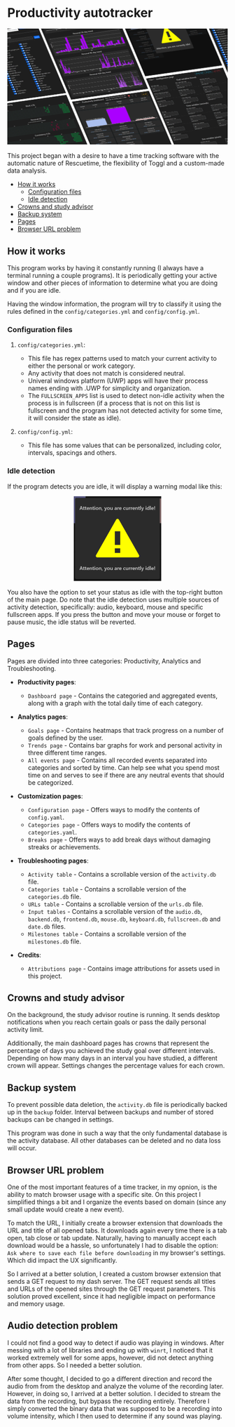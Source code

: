 # **Productivity autotracker**

<p align="center">
  <img src="https://github.com/rokobo/Productivity-autotracker/blob/main/thumbnail.png?raw=true"/>
</p>

This project began with a desire to have a time tracking software with the automatic nature of Rescuetime, the flexibility of Toggl and a custom-made data analysis.

+ [How it works](#how-it-works)
  + [Configuration files](#configuration-files)
  + [Idle detection](#idle-detection)
+ [Crowns and study advisor](#crowns-and-study-advisor)
+ [Backup system](#backup-system)
+ [Pages](#pages)
+ [Browser URL problem](#browser-url-problem)

## **How it works**

This program works by having it constantly running (I always have a terminal running a couple programs). It is periodically getting your active window and other pieces of information to determine what you are doing and if you are idle.

Having the window information, the program will try to classify it using the rules defined in the `config/categories.yml` and `config/config.yml`.

### **Configuration files**

1. `config/categories.yml`:
    + This file has regex patterns used to match your current activity to either the personal or work category.
    + Any activity that does not match is considered neutral.
    + Univeral windows platform (UWP) apps will have their process names ending with .UWP for simplicity and organization.
    + The `FULLSCREEN_APPS` list is used to detect non-idle activity when the process is in fullscreen (if a process that is not on this list is fullscreen and the program has not detected activity for some time, it will consider the state as idle).

2. `config/config.yml`:
    + This file has some values that can be personalized, including color, intervals, spacings and others.

### **Idle detection**

If the program detects you are idle, it will display a warning modal like this:

<p align="center">
  <img src="https://github.com/rokobo/Productivity-autotracker/blob/main/images/idle_warning.png?raw=true" width="200"/>
</p>

You also have the option to set your status as idle with the top-right button of the main page. Do note that the idle detection uses multiple sources of activity detection, specifically: audio, keyboard, mouse and specific fullscreen apps. If you press the button and move your mouse or forget to pause music, the idle status will be reverted.

## **Pages**

Pages are divided into three categories: Productivity, Analytics and Troubleshooting.

+ **Productivity pages**:
  + `Dashboard page` - Contains the categoried and aggregated events, along with a graph with the total daily time of each category.

+ **Analytics pages**:
  + `Goals page` - Contains heatmaps that track progress on a number of goals defined by the user.
  + `Trends page` - Contains bar graphs for work and personal activity in three different time ranges.
  + `All events page` - Contains all recorded events separated into categories and sorted by time. Can help see what you spend most time on and serves to see if there are any neutral events that should be categorized.

+ **Customization pages**:
  + `Configuration page` - Offers ways to modify the contents of `config.yaml`.
  + `Categories page` - Offers ways to modify the contents of `categories.yaml`.
  + `Breaks page` - Offers ways to add break days without damaging streaks or achievements.

+ **Troubleshooting pages**:
  + `Activity table` - Contains a scrollable version of the `activity.db` file.
  + `Categories table` - Contains a scrollable version of the `categories.db` file.
  + `URLs table` - Contains a scrollable version of the `urls.db` file.
  + `Input tables` - Contains a scrollable version of the `audio.db`, `backend.db`, `frontend.db`, `mouse.db`, `keyboard.db`, `fullscreen.db` and `date.db` files.
  + `Milestones table` - Contains a scrollable version of the `milestones.db` file.

+ **Credits**:
  + `Attributions page` - Contains image attributions for assets used in this project.

## **Crowns and study advisor**

On the background, the study advisor routine is running. It sends desktop notifications when you reach certain goals or pass the daily personal activity limit.

Additionally, the main dashboard pages has crowns that represent the percentage of days you achieved the study goal over different intervals. Depending on how many days in an interval you have studied, a different crown will appear. Settings changes the percentage values for each crown.

## **Backup system**

To prevent possible data deletion, the `activity.db` file is periodically backed up in the `backup` folder. Interval between backups and number of stored backups can be changed in settings.

This program was done in such a way that the only fundamental database is the activity database. All other databases can be deleted and no data loss will occur.

## **Browser URL problem**

One of the most important features of a time tracker, in my opnion, is the ability to match browser usage with a specific site. On this project I simplified things a bit and I organize the events based on domain (since any small update would create a new event).

To match the URL, I initially create a browser extension that downloads the URL and title of all opened tabs. It downloads again every time there is a tab open, tab close or tab update. Naturally, having to manually accept each download would be a hassle, so unfortunately I had to disable the option: `Ask where to save each file before downloading` in my browser's settings. Which did impact the UX significantly.

So I arrived at a better solution, I created a custom browser extension that sends a GET request to my dash server. The GET request sends all titles and URLs of the opened sites through the GET request parameters. This solution proved excellent, since it had negligible impact on performance and memory usage.

## **Audio detection problem**

I could not find a good way to detect if audio was playing in windows. After messing with a lot of libraries and ending up with `winrt`, I noticed that it worked extremely well for some apps, however, did not detect anything from other apps. So I needed a better solution.

After some thought, I decided to go a different direction and record the audio from from the desktop and analyze the volume of the recording later. However, in doing so, I arrived at a better solution. I decided to stream the data from the recording, but bypass the recording entirely. Therefore I simply converted the binary data that was supposed to be a recording into volume intensity, which I then used to determine if any sound was playing.
